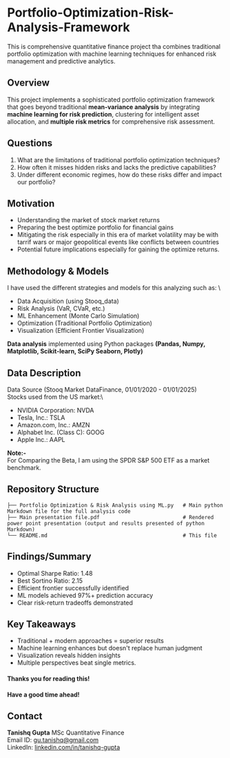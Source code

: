 # Portfolio-Optimization-Risk-Analysis-Framework
This is comprehensive quantitative finance project tha combines traditional portfolio optimization with machine learning techniques for enhanced risk management and predictive analytics.

## Overview
This project implements a sophisticated portfolio optimization framework that goes beyond traditional **mean-variance analysis** by integrating **machine learning for risk prediction**, clustering for intelligent asset allocation, and **multiple risk metrics** for comprehensive risk assessment.

## Questions
1. What are the limitations of traditional portfolio optimization techniques?
2. How often it misses hidden risks and lacks the predictive capabilities?
3. Under different economic regimes, how do these risks differ and impact our portfolio?

## Motivation
- Understanding the market of stock market returns 
- Preparing the best optimize portfolio for financial gains
- Mitigating the risk especially in this era of market volatility may be with tarrif wars or major geopolitical events like conflicts between countries
- Potential future implications especially for gaining the optimize returns.

## Methodology & Models
I have used the different strategies and models for this analyzing such as: \
- Data Acquisition (using Stooq_data)
- Risk Analysis (VaR, CVaR, etc.)
- ML Enhancement (Monte Carlo Simulation)
- Optimization (Traditional Portfolio Optimization)
- Visualization (Efficient Frontier Visualization)

**Data analysis** implemented using Python packages **(Pandas, Numpy, Matplotlib, Scikit-learn, SciPy Seaborn, Plotly)**

## Data Description
Data Source (Stooq Market DataFinance,  01/01/2020 - 01/01/2025)\
Stocks used from the US market:\
- NVIDIA Corporation: NVDA
- Tesla, Inc.: TSLA
- Amazon.com, Inc.: AMZN
- Alphabet Inc. (Class C): GOOG
- Apple Inc.: AAPL

**Note:-**\
For Comparing the Beta, I am using the SPDR S&P 500 ETF as a market benchmark.

## Repository Structure

```
├── Portfolio Optimization & Risk Analysis using ML.py   # Main python Markdown file for the full analysis code
├── Main presentation file.pdf                           # Rendered power point presentation (output and results presented of python Markdown)
└── README.md                                            # This file
```

## Findings/Summary
- Optimal Sharpe Ratio: 1.48 
- Best Sortino Ratio: 2.15  
- Efficient frontier successfully identified 
- ML models achieved 97%+ prediction accuracy 
- Clear risk-return tradeoffs demonstrated 

## Key Takeaways
* Traditional + modern approaches = superior results 
* Machine learning enhances but doesn't replace human judgment 
* Visualization reveals hidden insights 
* Multiple perspectives beat single metrics. 

#### Thanks you for reading this!
#### Have a good time ahead! 


## Contact
**Tanishq Gupta**
MSc Quantitative Finance\
Email ID: [gu.tanishq@gmail.com](mailto:gu.tanishq@gmail.com) \
LinkedIn: [linkedin.com/in/tanishq-gupta ](https://www.linkedin.com/in/tanishq-gupta-443197200/)

